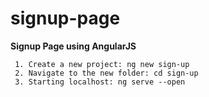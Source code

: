 # signup-page
**Signup Page using AngularJS**


```
 1. Create a new project: ng new sign-up
 2. Navigate to the new folder: cd sign-up
 3. Starting localhost: ng serve --open
```
